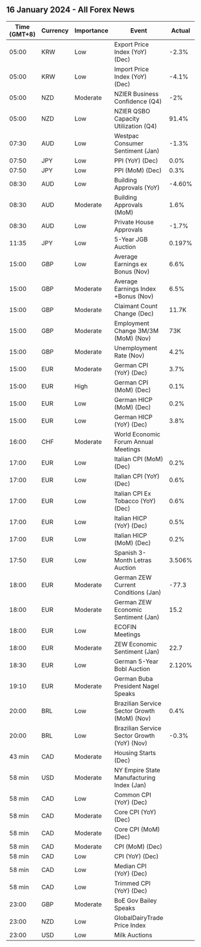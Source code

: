 ## 16 January 2024 - All Forex News

| Time (GMT+8) | Currency | Importance | Event | Actual | Forecast | Previous |
|------|----------|------------|-------|--------|----------|----------|
| 05:00 | KRW | Low | Export Price Index (YoY) (Dec) | -2.3% |  | -7.4% |
| 05:00 | KRW | Low | Import Price Index (YoY) (Dec) | -4.1% |  | -8.8% |
| 05:00 | NZD | Moderate | NZIER Business Confidence (Q4) | -2% |  | -52% |
| 05:00 | NZD | Low | NZIER QSBO Capacity Utilization (Q4) | 91.4% |  | 87.3% |
| 07:30 | AUD | Low | Westpac Consumer Sentiment (Jan) | -1.3% |  | 2.7% |
| 07:50 | JPY | Low | PPI (YoY) (Dec) | 0.0% | -0.3% | 0.3% |
| 07:50 | JPY | Low | PPI (MoM) (Dec) | 0.3% | 0.0% | 0.3% |
| 08:30 | AUD | Low | Building Approvals (YoY) | -4.60% | -4.60% | -5.50% |
| 08:30 | AUD | Moderate | Building Approvals (MoM) | 1.6% | 1.6% | 7.2% |
| 08:30 | AUD | Low | Private House Approvals | -1.7% | -1.7% | 2.9% |
| 11:35 | JPY | Low | 5-Year JGB Auction | 0.197% |  | 0.325% |
| 15:00 | GBP | Low | Average Earnings ex Bonus (Nov) | 6.6% | 6.6% | 7.2% |
| 15:00 | GBP | Moderate | Average Earnings Index +Bonus (Nov) | 6.5% | 6.8% | 7.2% |
| 15:00 | GBP | Moderate | Claimant Count Change (Dec) | 11.7K | 18.1K | 0.6K |
| 15:00 | GBP | Moderate | Employment Change 3M/3M (MoM) (Nov) | 73K | 50K | 55K |
| 15:00 | GBP | Moderate | Unemployment Rate (Nov) | 4.2% | 4.3% | 4.2% |
| 15:00 | EUR | Moderate | German CPI (YoY) (Dec) | 3.7% | 3.7% | 3.2% |
| 15:00 | EUR | High | German CPI (MoM) (Dec) | 0.1% | 0.1% | -0.4% |
| 15:00 | EUR | Low | German HICP (MoM) (Dec) | 0.2% | 0.2% | -0.7% |
| 15:00 | EUR | Low | German HICP (YoY) (Dec) | 3.8% | 3.8% | 2.3% |
| 16:00 | CHF | Moderate | World Economic Forum Annual Meetings |  |  |  |
| 17:00 | EUR | Low | Italian CPI (MoM) (Dec) | 0.2% | 0.2% | -0.5% |
| 17:00 | EUR | Low | Italian CPI (YoY) (Dec) | 0.6% | 0.6% | 0.7% |
| 17:00 | EUR | Low | Italian CPI Ex Tobacco (YoY) (Dec) | 0.6% |  | 0.7% |
| 17:00 | EUR | Low | Italian HICP (YoY) (Dec) | 0.5% | 0.5% | 0.6% |
| 17:00 | EUR | Low | Italian HICP (MoM) (Dec) | 0.2% | 0.2% | -0.6% |
| 17:50 | EUR | Low | Spanish 3-Month Letras Auction | 3.506% |  | 3.580% |
| 18:00 | EUR | Moderate | German ZEW Current Conditions (Jan) | -77.3 | -77.0 | -77.1 |
| 18:00 | EUR | Moderate | German ZEW Economic Sentiment (Jan) | 15.2 | 12.0 | 12.8 |
| 18:00 | EUR | Low | ECOFIN Meetings |  |  |  |
| 18:00 | EUR | Moderate | ZEW Economic Sentiment (Jan) | 22.7 | 21.9 | 23.0 |
| 18:30 | EUR | Low | German 5-Year Bobl Auction | 2.120% |  | 2.560% |
| 19:10 | EUR | Moderate | German Buba President Nagel Speaks |  |  |  |
| 20:00 | BRL | Low | Brazilian Service Sector Growth (MoM) (Nov) | 0.4% |  | -0.6% |
| 20:00 | BRL | Low | Brazilian Service Sector Growth (YoY) (Nov) | -0.3% |  | -0.4% |
| 43 min | CAD | Moderate | Housing Starts (Dec) |  | 243.0K | 212.6K |
| 58 min | USD | Moderate | NY Empire State Manufacturing Index (Jan) |  | -5.00 | -14.50 |
| 58 min | CAD | Low | Common CPI (YoY) (Dec) |  | 3.8% | 3.9% |
| 58 min | CAD | Moderate | Core CPI (YoY) (Dec) |  |  | 2.8% |
| 58 min | CAD | Moderate | Core CPI (MoM) (Dec) |  |  | 0.1% |
| 58 min | CAD | Moderate | CPI (MoM) (Dec) |  | -0.3% | 0.1% |
| 58 min | CAD | Low | CPI (YoY) (Dec) |  | 3.4% | 3.1% |
| 58 min | CAD | Low | Median CPI (YoY) (Dec) |  | 3.4% | 3.4% |
| 58 min | CAD | Low | Trimmed CPI (YoY) (Dec) |  | 3.5% | 3.5% |
| 23:00 | GBP | Moderate | BoE Gov Bailey Speaks |  |  |  |
| 23:00 | NZD | Low | GlobalDairyTrade Price Index |  |  | 1.2% |
| 23:00 | USD | Low | Milk Auctions |  |  | 3,363.0 |
